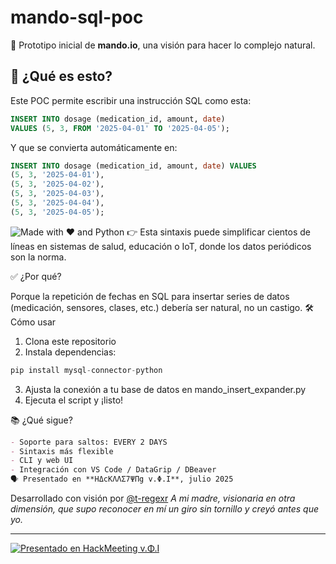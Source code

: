 # mando-sql-poc

🧠 Prototipo inicial de **mando.io**, una visión para hacer lo complejo natural.

## 🚀 ¿Qué es esto?

Este POC permite escribir una instrucción SQL como esta:

```sql
INSERT INTO dosage (medication_id, amount, date)
VALUES (5, 3, FROM '2025-04-01' TO '2025-04-05');
```

Y que se convierta automáticamente en:

```sql
INSERT INTO dosage (medication_id, amount, date) VALUES
(5, 3, '2025-04-01'),
(5, 3, '2025-04-02'),
(5, 3, '2025-04-03'),
(5, 3, '2025-04-04'),
(5, 3, '2025-04-05');
```
![Made with ❤️ and Python](https://img.shields.io/badge/built%20with-Python-blue?style=flat-square)
👉 Esta sintaxis puede simplificar cientos de líneas en sistemas de salud, educación o IoT, donde los datos periódicos son la norma.

✅ ¿Por qué?

Porque la repetición de fechas en SQL para insertar series de datos (medicación, sensores, clases, etc.) debería ser natural, no un castigo.
🛠️ Cómo usar

1.  Clona este repositorio
2.  Instala dependencias:

```python
pip install mysql-connector-python
```

3. Ajusta la conexión a tu base de datos en mando_insert_expander.py
4. Ejecuta el script y ¡listo!

📚 ¿Qué sigue?

```markdown
- Soporte para saltos: EVERY 2 DAYS
- Sintaxis más flexible
- CLI y web UI
- Integración con VS Code / DataGrip / DBeaver
🗣️ Presentado en **HΔcKΛΛΣ7ΨΠg v.Φ.I**, julio 2025
```

Desarrollado con visión por [@t-regexr](https://github.com/t-regexr)
_A mi madre, visionaria en otra dimensión, que supo reconocer en mí un giro sin tornillo y creyó antes que yo._

---

[![Presentado en HackMeeting v.Φ.I](https://img.shields.io/badge/presentado%20en-hackmeeting%20v.Φ.I-blueviolet)](https://hackmd.io/@t-regexr#H/HΔcKΛΛΣ7ΨΠg-vΦI)

